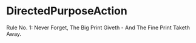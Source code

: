 # DirectedPurposeAction
Rule No. 1: Never Forget, The Big Print Giveth - And The Fine Print Taketh Away.
